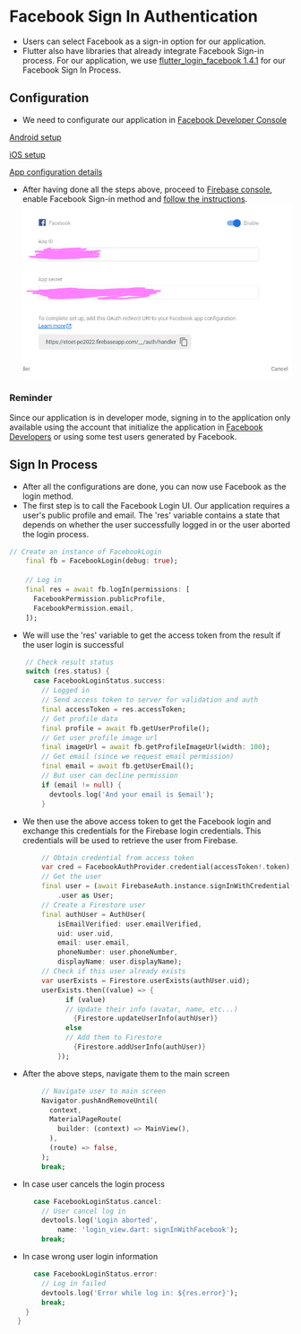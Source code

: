 # Facebook Sign In Authentication
- Users can select Facebook as a sign-in option for our application.
- Flutter also have libraries that already integrate Facebook Sign-in process. For our application, we use [flutter_login_facebook 1.4.1](https://pub.dev/packages/flutter_login_facebook) for our Facebook Sign In Process.
## Configuration
- We need to configurate our application in [Facebook Developer Console](https://developers.facebook.com)

[Android setup](https://pub.dev/packages/flutter_login_facebook#android)

[iOS setup](https://pub.dev/packages/flutter_login_facebook#ios)

[App configuration details](https://pub.dev/packages/flutter_login_facebook#configure-your-project)

- After having done all the steps above, proceed to [Firebase console](https://console.firebase.google.com/u/0/project/_/authentication/providers), enable Facebook Sign-in method and [follow the instructions](https://firebase.google.com/docs/auth/android/facebook-login).
![Enable Facebook Auth](/documentation/Collections/enable_facebook_auth.png)

### Reminder
Since our application is in developer mode, signing in to the application only available using the account that initialize the application in [Facebook Developers](https://https://developers.facebook.com) or using some test users generated by Facebook.
## Sign In Process
- After all the configurations are done, you can now use Facebook as the login method.
- The first step is to call the Facebook Login UI. Our application requires a user's public profile and email. The 'res' variable contains a state that depends on whether the user successfully logged in or the user aborted the login process.
```dart
// Create an instance of FacebookLogin
    final fb = FacebookLogin(debug: true);

    // Log in
    final res = await fb.logIn(permissions: [
      FacebookPermission.publicProfile,
      FacebookPermission.email,
    ]);
```
- We will use the 'res' variable to get the access token from the result if the user login is successful
```dart
    // Check result status
    switch (res.status) {
      case FacebookLoginStatus.success:
        // Logged in
        // Send access token to server for validation and auth
        final accessToken = res.accessToken;
        // Get profile data
        final profile = await fb.getUserProfile();
        // Get user profile image url
        final imageUrl = await fb.getProfileImageUrl(width: 100);
        // Get email (since we request email permission)
        final email = await fb.getUserEmail();
        // But user can decline permission
        if (email != null) {
          devtools.log('And your email is $email');
        }
```
- We then use the above access token to get the Facebook login and exchange this credentials for the Firebase login credentials. This credentials will be used to retrieve the user from Firebase.
```dart
        // Obtain credential from access token
        var cred = FacebookAuthProvider.credential(accessToken!.token);
        // Get the user
        final user = (await FirebaseAuth.instance.signInWithCredential(cred))
            .user as User;
        // Create a Firestore user
        final authUser = AuthUser(
            isEmailVerified: user.emailVerified,
            uid: user.uid,
            email: user.email,
            phoneNumber: user.phoneNumber,
            displayName: user.displayName);
        // Check if this user already exists
        var userExists = Firestore.userExists(authUser.uid);
        userExists.then((value) => {
              if (value)
              // Update their info (avatar, name, etc...)
                {Firestore.updateUserInfo(authUser)}
              else
              // Add them to Firestore
                {Firestore.addUserInfo(authUser)}
            });
```
- After the above steps, navigate them to the main screen
```dart
        // Navigate user to main screen
        Navigator.pushAndRemoveUntil(
          context,
          MaterialPageRoute(
            builder: (context) => MainView(),
          ),
          (route) => false,
        );
        break;
```
- In case user cancels the login process
```dart
      case FacebookLoginStatus.cancel:
        // User cancel log in
        devtools.log('Login aborted',
            name: 'login_view.dart: signInWithFacebook');
        break;
```
- In case wrong user login information
```dart
      case FacebookLoginStatus.error:
        // Log in failed
        devtools.log('Error while log in: ${res.error}');
        break;
    }
  }
```
